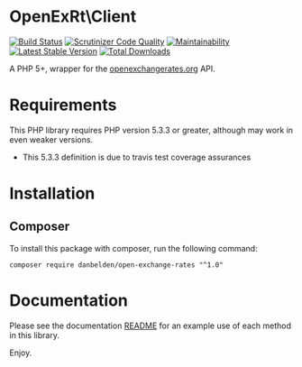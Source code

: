OpenExRt\Client
========

[![Build Status](https://travis-ci.org/danbelden/open-exchange-rates.svg?branch=master)](https://travis-ci.org/danbelden/open-exchange-rates)
[![Scrutinizer Code Quality](https://scrutinizer-ci.com/g/danbelden/open-exchange-rates/badges/quality-score.png?b=master)](https://scrutinizer-ci.com/g/danbelden/open-exchange-rates/?branch=master)
[![Maintainability](https://api.codeclimate.com/v1/badges/5e7fc4fc1c3659fb3f39/maintainability)](https://codeclimate.com/github/danbelden/open-exchange-rates/maintainability)
[![Latest Stable Version](https://poser.pugx.org/danbelden/open-exchange-rates/version.svg)](https://packagist.org/packages/danbelden/open-exchange-rates)
[![Total Downloads](https://poser.pugx.org/danbelden/open-exchange-rates/downloads.svg)](https://packagist.org/packages/danbelden/open-exchange-rates)

A PHP 5+, wrapper for the [openexchangerates.org](https://openexchangerates.org) API.

# Requirements

This PHP library requires PHP version 5.3.3 or greater, although may work in even weaker versions.
- This 5.3.3 definition is due to travis test coverage assurances

# Installation

## Composer

To install this package with composer, run the following command:

```
composer require danbelden/open-exchange-rates "^1.0"
```

# Documentation

Please see the documentation [README](https://github.com/danbelden/open-exchange-rates/tree/master/docs) for an example use of each method in this library.

Enjoy.
